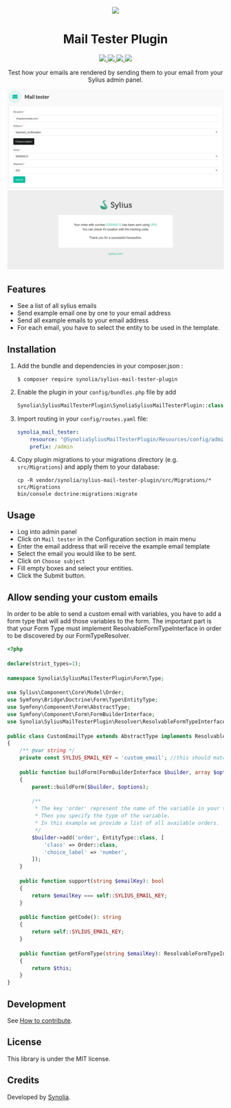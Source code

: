 <p align="center">
    <a href="https://sylius.com" target="_blank">
        <img src="https://demo.sylius.com/assets/shop/img/logo.png" />
    </a>
</p>

<h1 align="center">Mail Tester Plugin</h1>
<p align="center">
    <a href="https://packagist.org/packages/synolia/sylius-mail-tester-plugin" title="License" target="_blank">
        <img src="https://img.shields.io/packagist/l/synolia/sylius-mail-tester-plugin.svg" />
    </a>
    <a href="https://packagist.org/packages/synolia/sylius-mail-tester-plugin" title="Version" target="_blank">
        <img src="https://img.shields.io/packagist/v/synolia/sylius-mail-tester-plugin.svg" />
    </a>
    <a href="https://travis-ci.com/synolia/SyliusMailTesterPlugin" title="Build status" target="_blank">
        <img src="https://api.travis-ci.com/synolia/SyliusMailTesterPlugin.svg" />
    </a>
    <a href="https://packagist.org/packages/synolia/sylius-mail-tester-plugin" title="Total Downloads" target="_blank">
        <img src="https://poser.pugx.org/synolia/sylius-mail-tester-plugin/downloads" />
    </a>
</p>
<p align="center">Test how your emails are rendered by sending them to your email from your Sylius admin panel.</p>

![Capture](/etc/capture.png "Capture")
![SentEmail](/etc/capture-email.png "Sent Email")

## Features

* See a list of all sylius emails
* Send example email one by one to your email address
* Send all example emails to your email address
* For each email, you have to select the entity to be used in the template.

## Installation

1. Add the bundle and dependencies in your composer.json :
    ```shell script
    $ composer require synolia/sylius-mail-tester-plugin
    ```
2. Enable the plugin in your `config/bundles.php` file by add
    ```php
    Synolia\SyliusMailTesterPlugin\SynoliaSyliusMailTesterPlugin::class => ['all' => true],
    ```

3. Import routing in your `config/routes.yaml` file:

    ```yaml
    synolia_mail_tester:
        resource: "@SynoliaSyliusMailTesterPlugin/Resources/config/admin_routing.yaml"
        prefix: /admin
    ```
4. Copy plugin migrations to your migrations directory (e.g. `src/Migrations`) and apply them to your database:

    ```shell script
    cp -R vendor/synolia/sylius-mail-tester-plugin/src/Migrations/* src/Migrations
    bin/console doctrine:migrations:migrate
    ```

## Usage

* Log into admin panel
* Click on `Mail tester` in the Configuration section in main menu
* Enter the email address that will receive the example email template
* Select the email you would like to be sent.
* Click on `Choose subject`
* Fill empty boxes and select your entities.
* Click the Submit button.

## Allow sending your custom emails
In order to be able to send a custom email with variables, you have to add a form type that will add those variables to the form.
The important part is that your Form Type must implement ResolvableFormTypeInterface in order to be discovered by our FormTypeResolver.
```php
<?php

declare(strict_types=1);

namespace Synolia\SyliusMailTesterPlugin\Form\Type;

use Sylius\Component\Core\Model\Order;
use Symfony\Bridge\Doctrine\Form\Type\EntityType;
use Symfony\Component\Form\AbstractType;
use Symfony\Component\Form\FormBuilderInterface;
use Synolia\SyliusMailTesterPlugin\Resolver\ResolvableFormTypeInterface;

public class CustomEmailType extends AbstractType implements ResolvableFormTypeInterface
{
    /** @var string */
    private const SYLIUS_EMAIL_KEY = 'custom_email'; //this should match your email identification key in sylius_mailer.yaml.

    public function buildForm(FormBuilderInterface $builder, array $options): void
    {
        parent::buildForm($builder, $options);

        /**
         * The key 'order' represent the name of the variable in your template.
         * Then you specify the type of the variable.
         * In this example we provide a list of all available orders.
         */
        $builder->add('order', EntityType::class, [
            'class' => Order::class,
            'choice_label' => 'number',
        ]);
    }

    public function support(string $emailKey): bool
    {
        return $emailKey === self::SYLIUS_EMAIL_KEY;
    }

    public function getCode(): string
    {
        return self::SYLIUS_EMAIL_KEY;
    }

    public function getFormType(string $emailKey): ResolvableFormTypeInterface
    {
        return $this;
    }
}
```

## Development

See [How to contribute](CONTRIBUTING.md).

## License

This library is under the MIT license.

## Credits

Developed by [Synolia](https://synolia.com/).
